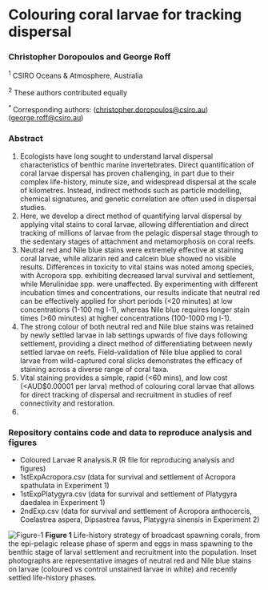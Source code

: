 # Colouring coral larvae for tracking dispersal

### Christopher Doropoulos and George Roff

<sup>1</sup> CSIRO Oceans & Atmosphere, Australia

<sup>2</sup> These authors contributed equally

<sup>* </sup> Corresponding authors: (christopher.doropoulos@csiro.au) (george.roff@csiro.au)

### **Abstract**

1.	Ecologists have long sought to understand larval dispersal characteristics of benthic marine invertebrates. Direct quantification of coral larvae dispersal has proven challenging, in part due to their complex life-history, minute size, and widespread dispersal at the scale of kilometres. Instead, indirect methods such as particle modelling, chemical signatures, and genetic correlation are often used in dispersal studies.
2.	Here, we develop a direct method of quantifying larval dispersal by applying vital stains to coral larvae, allowing differentiation and direct tracking of millions of larvae from the pelagic dispersal stage through to the sedentary stages of attachment and metamorphosis on coral reefs.
3.	Neutral red and Nile blue stains were extremely effective at staining coral larvae, while alizarin red and calcein blue showed no visible results. Differences in toxicity to vital stains was noted among species, with Acropora spp. exhibiting decreased larval survival and settlement, while Merulinidae spp. were unaffected. By experimenting with different incubation times and concentrations, our results indicate that neutral red can be effectively applied for short periods (<20 minutes) at low concentrations (1-100 mg l-1), whereas Nile blue requires longer stain times (>60 minutes) at higher concentrations (100-1000 mg l-1).
4.	The strong colour of both neutral red and Nile blue stains was retained by newly settled larvae in lab settings upwards of five days following settlement, providing a direct method of differentiating between newly settled larvae on reefs. Field-validation of Nile blue applied to coral larvae from wild-captured coral slicks demonstrates the efficacy of staining across a diverse range of coral taxa.
5.	Vital staining provides a simple, rapid (<60 mins), and low cost (<AUD$0.00001 per larva) method of colouring coral larvae that allows for direct tracking of dispersal and recruitment in studies of reef connectivity and restoration.
6.	

### Repository contains code and data to reproduce analysis and figures

- Coloured Larvae R analysis.R (R file for reproducing analysis and figures)
- 1stExpAcropora.csv (data for survival and settlement of Acropora spathulata in Experiment 1)
- 1stExpPlatygyra.csv (data for survival and settlement of Platygyra daedalea in Experiment 1)
- 2ndExp.csv (data for survival and settlement of Acropora anthocercis, Coelastrea aspera, Dipsastrea favus, Platygyra sinensis in Experiment 2)

![Figure-1](https://user-images.githubusercontent.com/93563980/159603227-0d618a49-3403-406a-9028-eab7aa0c5aa9.png)
**Figure 1** Life-history strategy of broadcast spawning corals, from the epi-pelagic release phase of sperm and eggs in mass spawning to the benthic stage of larval settlement and recruitment into the population. Inset photographs are representative images of neutral red and Nile blue stains on larvae (coloured vs control unstained larvae in white) and recently settled life-history phases.

